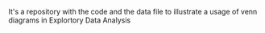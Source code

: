 It's a repository with the code and the data file to illustrate a usage of venn diagrams in Explortory Data Analysis
